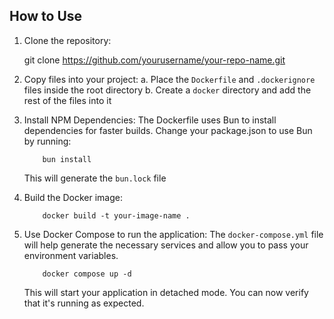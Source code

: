 ## How to Use

1. Clone the repository:
   
    git clone https://github.com/yourusername/your-repo-name.git
   

2. Copy files into your project:
    a. Place the `Dockerfile` and `.dockerignore` files inside the root directory
    b. Create a `docker` directory and add the rest of the files into it

3. Install NPM Dependencies:
    The Dockerfile uses Bun to install dependencies for faster builds.
    Change your package.json to use Bun by running:
   
    ```
        bun install
    ```
   
    This will generate the `bun.lock` file

4. Build the Docker image:
   
    ```
        docker build -t your-image-name .
    ```
   

5. Use Docker Compose to run the application:
    The `docker-compose.yml` file will help generate the necessary services and allow you to pass your environment variables.
   
    ```
        docker compose up -d
    ```

    This will start your application in detached mode. You can now verify that it's running as expected.